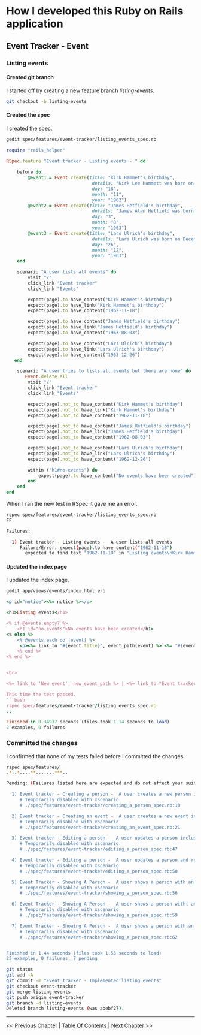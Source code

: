 # How I developed this Ruby on Rails application #


## Event Tracker - Event ##


### Listing events ###


#### Created git branch ####
I started off by creating a new feature branch *listing-events*. 
```bash
git checkout -b listing-events
```

#### Created the spec ####
I created the spec.
```bash
gedit spec/features/event-tracker/listing_events_spec.rb
```

```ruby
require "rails_helper"

RSpec.feature "Event tracker - Listing events - " do
    
    before do
        @event1 = Event.create(title: "Kirk Hammet's birthday",
                                details: "Kirk Lee Hammett was born on November 18, 1962",
                                day: "18",
                                month: "11",
                                year: "1962")
        @event2 = Event.create(title: "James Hetfield's birthday",
                                details: "James Alan Hetfield was born on August 3, 1963)",
                                day: "3",
                                month: "8",
                                year: "1963")
        @event3 = Event.create(title: "Lars Ulrich's birthday",
                                details: "Lars Ulrich was born on December 26, 1963)",
                                day: "26",
                                month: "12",
                                year: "1963")
    end

    scenario "A user lists all events" do
        visit "/"
        click_link "Event tracker"
        click_link "Events"

        expect(page).to have_content("Kirk Hammet's birthday")
        expect(page).to have_link("Kirk Hammet's birthday")
        expect(page).to have_content("1962-11-18")

        expect(page).to have_content("James Hetfield's birthday")
        expect(page).to have_link("James Hetfield's birthday")
        expect(page).to have_content("1963-08-03")

        expect(page).to have_content("Lars Ulrich's birthday")
        expect(page).to have_link("Lars Ulrich's birthday")
        expect(page).to have_content("1963-12-26")
   end

    scenario "A user tries to lists all events but there are none" do
       Event.delete_all
        visit "/"
        click_link "Event tracker"
        click_link "Events"

        expect(page).not_to have_content("Kirk Hammet's birthday")
        expect(page).not_to have_link("Kirk Hammet's birthday")
        expect(page).not_to have_content("1962-11-18")

        expect(page).not_to have_content("James Hetfield's birthday")
        expect(page).not_to have_link("James Hetfield's birthday")
        expect(page).not_to have_content("1962-08-03")

        expect(page).not_to have_content("Lars Ulrich's birthday")
        expect(page).not_to have_link("Lars Ulrich's birthday")
        expect(page).not_to have_content("1962-12-26")

        within ("h1#no-events") do
            expect(page).to have_content("No events have been created")
        end
    end
end
```

When I ran the new test in RSpec it gave me an error.
```bash
rspec spec/features/event-tracker/listing_events_spec.rb 
FF

Failures:

  1) Event tracker - Listing events -  A user lists all events
     Failure/Error: expect(page).to have_content("1962-11-18")
       expected to find text "1962-11-18" in "Listing events\nKirk Hammet's birthday\nJames Hetfield's birthday\nLars Ulrich's birthday\nNew event | Event tracker | Home"
```

#### Updated the index page ####
I updated the index page.
```bash
gedit app/views/events/index.html.erb
```

```ruby
<p id="notice"><%= notice %></p>

<h1>Listing events</h1>

<% if @events.empty? %>
    <h1 id="no-events">No events have been created</h1>
<% else %>
    <% @events.each do |event| %>
     <p><%= link_to "#{event.title}", event_path(event) %> <%= "#{event.year}-#{'%02i' %event.month}-#{'%02i' %event.day}" %></p>
    <% end %>
<% end %>


<br>

<%= link_to 'New event', new_event_path %> | <%= link_to "Event tracker", event_tracker_path %> | <%= link_to "Home", root_path %>```

This time the test passed.
```bash
rspec spec/features/event-tracker/listing_events_spec.rb 
..

Finished in 0.34937 seconds (files took 1.14 seconds to load)
2 examples, 0 failures
```




### Committed the changes ###
I confirmed that none of my tests failed before I committed the changes.
```bash
rspec spec/features/
.*..*....**.......***..

Pending: (Failures listed here are expected and do not affect your suite's status)

  1) Event tracker - Creating a person -  A user creates a new person including uploading an image
     # Temporarily disabled with xscenario
     # ./spec/features/event-tracker/creating_a_person_spec.rb:18

  2) Event tracker - Creating an event -  A user creates a new event including uploading an image
     # Temporarily disabled with xscenario
     # ./spec/features/event-tracker/creating_an_event_spec.rb:21

  3) Event tracker - Editing a person -  A user updates a person including uploading a new image
     # Temporarily disabled with xscenario
     # ./spec/features/event-tracker/editing_a_person_spec.rb:47

  4) Event tracker - Editing a person -  A user updates a person and removes the uploaded image
     # Temporarily disabled with xscenario
     # ./spec/features/event-tracker/editing_a_person_spec.rb:50

  5) Event Tracker - Showing A Person -  A user shows a person with an uploaded image - Name entered in lowercase letters
     # Temporarily disabled with xscenario
     # ./spec/features/event-tracker/showing_a_person_spec.rb:56

  6) Event Tracker - Showing A Person -  A user shows a person witht an uploaded image - Name entered in uppercase letters
     # Temporarily disabled with xscenario
     # ./spec/features/event-tracker/showing_a_person_spec.rb:59

  7) Event Tracker - Showing A Person -  A user shows a person with an uploaded image - Name entered in capitalized letters
     # Temporarily disabled with xscenario
     # ./spec/features/event-tracker/showing_a_person_spec.rb:62


Finished in 1.44 seconds (files took 1.53 seconds to load)
23 examples, 0 failures, 7 pending
```

```bash
git status
git add -A
git commit -m "Event tracker - Implemented listing events"
git checkout event-tracker
git merge listing-events 
git push origin event-tracker
git branch -d listing-events
Deleted branch listing-events (was abebf27).
```

----------
[<< Previous Chapter](../section_4_event_tracker_event/4_1_creating_an_event) | [Table Of Contents](../how_i_developed_this_rails_application.md) | [Next Chapter >>](../section_4_event_tracker_event/4_3_showing_an_event.md)